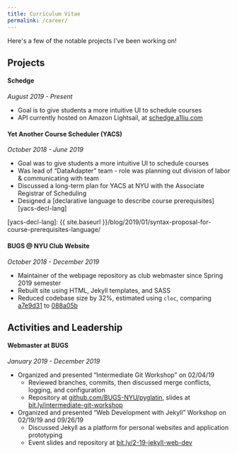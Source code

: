 ```yaml
---
title: Curriculum Vitae
permalink: /career/
---
```

Here's a few of the notable projects I've been working on!
<!-- This document is an unabridged version of my CV. For a specific version, see
TODO make a collection of resumes -->

## Projects

#### Schedge
*August 2019 - Present*

-  Goal is to give students a more intuitive UI to schedule courses
-  API currently hosted on Amazon Lightsail, at [schedge.a1liu.com](https://schedge.a1liu.com)

#### Yet Another Course Scheduler (YACS)
*October 2018 - June 2019*

-  Goal was to give students a more intuitive UI to schedule courses
-  Was lead of “DataAdapter” team - role was planning out division of labor &amp;
   communicating with team
-  Discussed a long-term plan for YACS at NYU with the Associate Registrar of Scheduling
-  Designed a [declarative language to describe course prerequisites][yacs-decl-lang]

[yacs-decl-lang]: {{ site.baseurl }}/blog/2019/01/syntax-proposal-for-course-prerequisites-language/

#### BUGS @ NYU Club Website
*October 2018 - December 2019*

-  Maintainer of the webpage repository as club webmaster since Spring 2019 semester
-  Rebuilt site using HTML, Jekyll templates, and SASS
-  Reduced codebase size by 32%, estimated using `cloc`, comparing [a7e9d31][a7e9d31]
   to [088a05b][088a05b]

[a7e9d31]: https://github.com/BUGS-NYU/bugs-nyu.github.io/tree/a7e9d3101009a950149c2d3bdca4dfa0f57481b4
[088a05b]: https://github.com/BUGS-NYU/bugs-nyu.github.io/tree/088a05b30252497a4ffc701adda4137d16a40cb6

## Activities and Leadership

#### Webmaster at BUGS
*January 2019 - December 2019*
-  Organized and presented “Intermediate Git Workshop” on 02/04/19
   -  Reviewed branches, commits, then discussed merge conflicts, logging, and
      configuration
   -  Repository at [github.com/BUGS-NYU/pyglatin](https://github.com/BUGS-NYU/pyglatin),
      slides at [bit.ly/intermediate-git-workshop](https://bit.ly/intermediate-git-workshop)
-  Organized and presented “Web Development with Jekyll” Workshop on 02/19/19 and 09/26/19
   -  Discussed Jekyll as a platform for personal websites and application prototyping
   -  Event slides and repository at [bit.ly/2-19-jekyll-web-dev](bit.ly/2-19-jekyll-web-dev)






